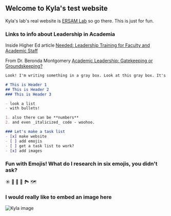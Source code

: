 ## Welcome to Kyla's test website

Kyla's lab's real website is [ERSAM Lab](https://www.ersamlab.com) so go there. This is just for fun.

### Links to info about Leadership in Academia

Inside Higher Ed article [Needed: Leadership Training for Faculty and Academic Staff](https://www.insidehighered.com/advice/2019/11/22/importance-cultivating-leadership-skills-among-faculty-and-academic-staff-members)

From Dr. Beronda Montgomery [Academic Leadership: Gatekeeping or Groundskeeping?](https://scholar.valpo.edu/jvbl/vol13/iss2/16/)

```markdown
Look! I'm writing something in a gray box. Look at this gray box. It's just so gray. And boxy.

# This is Header 1
## This is Header 2
### This is Header 3

- look a list
- with bullets!

1. also there can be **numbers**
2. and even _italicized_ code - woohoo.

### Let's make a task list
- [x] make website
- [ ] add emojis
- [ ] get a task list to work?
- [x] add images

```
### Fun with Emojis! What do I research in six emojis, you didn't ask?

:sunny: :deciduous_tree: :evergreen_tree: :leaves: :national_park: :world_map: 

### I would really like to embed an image here
![Kyla image](https://www.ersamlab.com/uploads/5/3/5/5/53550631/img-1652_orig.jpg)

